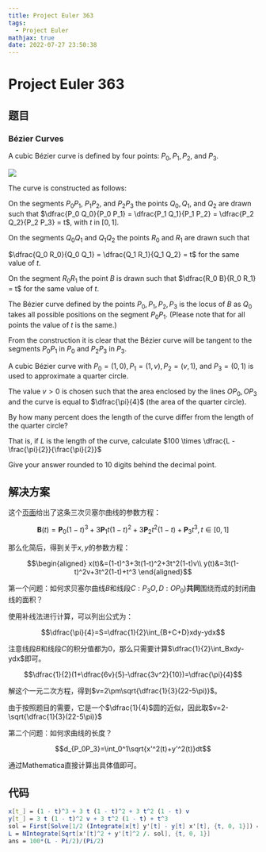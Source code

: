 ```yaml
---
title: Project Euler 363
tags:
  - Project Euler
mathjax: true
date: 2022-07-27 23:50:38
---
```


<escape><!-- more --></escape>

# Project Euler 363

## 题目

### Bézier Curves

A cubic Bézier curve is defined by four points: $P_0, P_1, P_2,$ and $P_3$.

![](../images/p363_bezier.png)

The curve is constructed as follows:

On the segments $P_0 P_1$, $P_1 P_2$, and $P_2 P_3$ the points $Q_0, Q_1,$ and $Q_2$ are drawn such that $\dfrac{P_0 Q_0}{P_0 P_1} = \dfrac{P_1 Q_1}{P_1 P_2} = \dfrac{P_2 Q_2}{P_2 P_3} = t$, with $t$ in $[0, 1]$.

On the segments $Q_0 Q_1$ and $Q_1 Q_2$ the points $R_0$ and $R_1$ are drawn such that

$\dfrac{Q_0 R_0}{Q_0 Q_1} = \dfrac{Q_1 R_1}{Q_1 Q_2} = t$ for the same value of $t$.

On the segment $R_0 R_1$ the point $B$ is drawn such that $\dfrac{R_0 B}{R_0 R_1} = t$ for the same value of $t$.

The Bézier curve defined by the points $P_0, P_1, P_2, P_3$ is the locus of $B$ as $Q_0$ takes all possible positions on the segment $P_0 P_1$.
(Please note that for all points the value of $t$ is the same.)

From the construction it is clear that the Bézier curve will be tangent to the segments $P_0 P_1$ in $P_0$ and $P_2 P_3$ in $P_3$.

A cubic Bézier curve with $P_0 = (1, 0), P_1 = (1, v), P_2 = (v, 1),$ and $P_3 = (0, 1)$ is used to approximate a quarter circle.

The value $v \gt 0$ is chosen such that the area enclosed by the lines $O P_0, OP_3$ and the curve is equal to $\dfrac{\pi}{4}$ (the area of the quarter circle).

By how many percent does the length of the curve differ from the length of the quarter circle?

That is, if $L$ is the length of the curve, calculate $100 \times \dfrac{L - \frac{\pi}{2}}{\frac{\pi}{2}}$

Give your answer rounded to $10$ digits behind the decimal point.

## 解决方案

这个[页面](https://en.wikipedia.org/wiki/B%C3%A9zier_curve#Cubic_B%C3%A9zier_curves)给出了这条三次贝塞尔曲线的参数方程：

$${\displaystyle \mathbf {B} (t)=\mathbf {P} _{0}(1-t)^{3}+3\mathbf {P} _{1}t(1-t)^{2}+3\mathbf {P} _{2}t^{2}(1-t)+\mathbf {P} _{3}t^{3}{,}t\in [0,1]}$$

那么化简后，得到关于$x,y$的参数方程：

$$\begin{aligned}
x(t)&=(1-t)^3+3t(1-t)^2+3t^2(1-t)v\\
y(t)&=3t(1-t)^2v+3t^2(1-t)+t^3
\end{aligned}$$

第一个问题：如何求贝塞尔曲线$B$和线段$C:P_3O,D:OP_0)$**共同**围绕而成的封闭曲线的面积？

使用补线法进行计算，可以列出公式为：

$$\dfrac{\pi}{4}=S=\dfrac{1}{2}\int_{B+C+D}xdy-ydx$$

注意线段$B$和线段$C$的积分值都为$0$，那么只需要计算$\dfrac{1}{2}\int_Bxdy-ydx$即可。

$$\dfrac{1}{2}(1+\dfrac{6v}{5}-\dfrac{3v^2}{10})=\dfrac{\pi}{4}$$

解这个一元二次方程，得到$v=2\pm\sqrt{\dfrac{1}{3}(22-5\pi)}$。

由于按照题目的需要，它是一个$\dfrac{1}{4}$圆的近似，因此取$v=2-\sqrt{\dfrac{1}{3}(22-5\pi)}$

第二个问题：如何求曲线的长度？

$$d_{P_0P_3}=\int_0^1\sqrt{x'^2(t)+y'^2(t)}dt$$

通过Mathematica直接计算出具体值即可。

## 代码

```Mathematica
x[t_] = (1 - t)^3 + 3 t (1 - t)^2 + 3 t^2 (1 - t) v
y[t_] = 3 t (1 - t)^2 v + 3 t^2 (1 - t) + t^3
sol = First[Solve[1/2 (Integrate[x[t] y'[t] - y[t] x'[t], {t, 0, 1}]) == Pi/4, v]]
L = NIntegrate[Sqrt[x'[t]^2 + y'[t]^2 /. sol], {t, 0, 1}]
ans = 100*(L - Pi/2)/(Pi/2)
```
